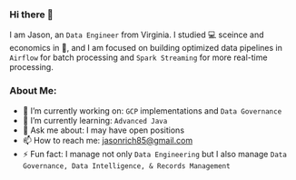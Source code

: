 ### Hi there 👋

I am Jason, an `Data Engineer` from Virginia.  I studied :computer: sceince and economics in :school:, and I am focused on building optimized data pipelines in `Airflow` for batch processing and `Spark Streaming` for more real-time processing. 

### About Me:
- 🔭 I’m currently working on: `GCP` implementations and  `Data Governance`
- 🌱 I’m currently learning: `Advanced Java`
- 💬 Ask me about: I may have open positions    
- 📫 How to reach me: [jasonrich85@gmail.com](jasonrich85@gmail.com)
- ⚡ Fun fact: I manage not only `Data Engineering` but I also manage `Data Governance, Data Intelligence, & Records Management`

<!--
**jrich8573/jrich8573** is a ✨ _special_ ✨ repository because its `README.md` (this file) appears on your GitHub profile.
-->
